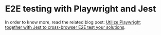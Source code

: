 # E2E testing with Playwright and Jest

In order to know more, read the related blog post: [Utilize Playwright together with Jest to cross-browser E2E test your solutions](https://www.eliostruyf.com/utilize-playwright-jest-cross-browser-e2e-test-solutions/).

